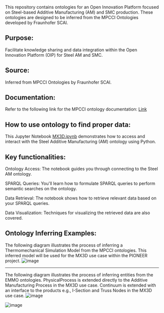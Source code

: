 This repository contains ontologies for an Open Innovation Platform focused on Steel-based Additive Manufacturing (AM) and SMC production. These ontologies are designed to be inferred from the MPCCI Ontologies developed by Fraunhofer SCAI.

## Purpose: 
Facilitate knowledge sharing and data integration within the Open Innovation Platform (OIP) for Steel AM and SMC.

## Source: 
Inferred from MPCCI Ontologies by Fraunhofer SCAI.

## Documentation: 
Refer to the following link for the MPCCI ontology documentation: 
[Link](https://www.researchgate.net/publication/345811171_Whitepaper_ONTOLOGIES_FOR_DIGITAL_TWINS_IN_SMART_MANUFACTURING)

## How to use ontology to find proper data: 
This Jupyter Notebook [MX3D.ipynb](https://github.com/ahmad-delforouzi/OntoPioneer/blob/main/MX3D.ipynb) demonstrates how to access and interact with the Steel Additive Manufacturing (AM) ontology using Python.

## Key functionalities:

Ontology Access: The notebook guides you through connecting to the Steel AM ontology.

SPARQL Queries: You'll learn how to formulate SPARQL queries to perform semantic searches on the ontology.

Data Retrieval: The notebook shows how to retrieve relevant data based on your SPARQL queries.

Data Visualization: Techniques for visualizing the retrieved data are also covered.

## Ontology Inferring Examples:

The following diagram illustrates the process of inferring a Thermomechanical Simulation Model from the MPCCI ontologies. This inferred model will be used for the MX3D use case within the PIONEER project.
![image](https://github.com/ahmad-delforouzi/OntoPio/assets/81425722/ea91138c-f749-46a6-a08a-1237324d0c4f)

***
 
The following diagram illustrates the process of inferring entities from the EMMO ontologies.
PhysicalProcess is extended directly to the Additive Manufacturing Process in the MX3D use case.
Continuum is extended with an interface to the products e.g., I-Section and Truss Nodes in the MX3D use case.
![image](https://github.com/ahmad-delforouzi/OntoPio/assets/81425722/c78ba2f0-2a68-4ee3-a46e-3e5ff91f08ce)

![image](https://github.com/ahmad-delforouzi/OntoPio/assets/81425722/c9857ac4-ef2b-4fe9-9418-10667926f80d)

